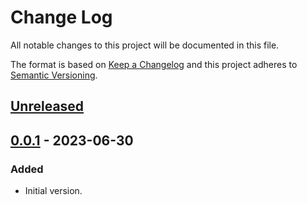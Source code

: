 # Change Log
All notable changes to this project will be documented in this file.

The format is based on [Keep a Changelog](http://keepachangelog.com/)
and this project adheres to [Semantic Versioning](http://semver.org/).


## [Unreleased]


## [0.0.1] - 2023-06-30
### Added
- Initial version.


<!-- links -->
[Unreleased]: https://github.com/plandes/dsprov/compare/v0.0.1...HEAD
[0.0.1]: https://github.com/plandes/dsprov/compare/v0.0.0...v0.0.1
